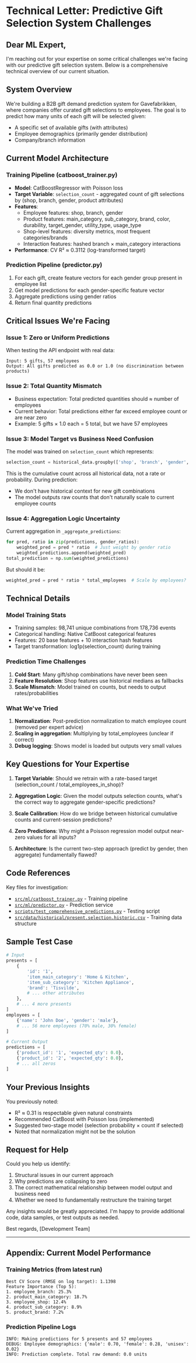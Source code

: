# Technical Letter: Predictive Gift Selection System Challenges

## Dear ML Expert,

I'm reaching out for your expertise on some critical challenges we're facing with our predictive gift selection system. Below is a comprehensive technical overview of our current situation.

## System Overview

We're building a B2B gift demand prediction system for Gavefabrikken, where companies offer curated gift selections to employees. The goal is to predict how many units of each gift will be selected given:
- A specific set of available gifts (with attributes)
- Employee demographics (primarily gender distribution)
- Company/branch information

## Current Model Architecture

### Training Pipeline (catboost_trainer.py)
- **Model**: CatBoostRegressor with Poisson loss
- **Target Variable**: `selection_count` - aggregated count of gift selections by (shop, branch, gender, product attributes)
- **Features**:
  - Employee features: shop, branch, gender
  - Product features: main_category, sub_category, brand, color, durability, target_gender, utility_type, usage_type
  - Shop-level features: diversity metrics, most frequent categories/brands
  - Interaction features: hashed branch × main_category interactions
- **Performance**: CV R² ≈ 0.3112 (log-transformed target)

### Prediction Pipeline (predictor.py)
1. For each gift, create feature vectors for each gender group present in employee list
2. Get model predictions for each gender-specific feature vector
3. Aggregate predictions using gender ratios
4. Return final quantity predictions

## Critical Issues We're Facing

### Issue 1: Zero or Uniform Predictions
When testing the API endpoint with real data:
```
Input: 5 gifts, 57 employees
Output: All gifts predicted as 0.0 or 1.0 (no discrimination between products)
```

### Issue 2: Total Quantity Mismatch
- Business expectation: Total predicted quantities should ≈ number of employees
- Current behavior: Total predictions either far exceed employee count or are near zero
- Example: 5 gifts × 1.0 each = 5 total, but we have 57 employees

### Issue 3: Model Target vs Business Need Confusion
The model was trained on `selection_count` which represents:
```python
selection_count = historical_data.groupby(['shop', 'branch', 'gender', ...product_features...]).size()
```

This is the cumulative count across all historical data, not a rate or probability. During prediction:
- We don't have historical context for new gift combinations
- The model outputs raw counts that don't naturally scale to current employee counts

### Issue 4: Aggregation Logic Uncertainty
Current aggregation in `_aggregate_predictions`:
```python
for pred, ratio in zip(predictions, gender_ratios):
    weighted_pred = pred * ratio  # Just weight by gender ratio
    weighted_predictions.append(weighted_pred)
total_prediction = np.sum(weighted_predictions)
```

But should it be:
```python
weighted_pred = pred * ratio * total_employees  # Scale by employees?
```

## Technical Details

### Model Training Stats
- Training samples: 98,741 unique combinations from 178,736 events
- Categorical handling: Native CatBoost categorical features
- Features: 20 base features + 10 interaction hash features
- Target transformation: log1p(selection_count) during training

### Prediction Time Challenges
1. **Cold Start**: Many gift/shop combinations have never been seen
2. **Feature Resolution**: Shop features use historical medians as fallbacks
3. **Scale Mismatch**: Model trained on counts, but needs to output rates/probabilities

### What We've Tried
1. **Normalization**: Post-prediction normalization to match employee count (removed per expert advice)
2. **Scaling in aggregation**: Multiplying by total_employees (unclear if correct)
3. **Debug logging**: Shows model is loaded but outputs very small values

## Key Questions for Your Expertise

1. **Target Variable**: Should we retrain with a rate-based target (selection_count / total_employees_in_shop)?

2. **Aggregation Logic**: Given the model outputs selection counts, what's the correct way to aggregate gender-specific predictions?

3. **Scale Calibration**: How do we bridge between historical cumulative counts and current-session predictions?

4. **Zero Predictions**: Why might a Poisson regression model output near-zero values for all inputs?

5. **Architecture**: Is the current two-step approach (predict by gender, then aggregate) fundamentally flawed?

## Code References

Key files for investigation:
- [`src/ml/catboost_trainer.py`](../src/ml/catboost_trainer.py) - Training pipeline
- [`src/ml/predictor.py`](../src/ml/predictor.py) - Prediction service
- [`scripts/test_comprehensive_predictions.py`](../scripts/test_comprehensive_predictions.py) - Testing script
- [`src/data/historical/present.selection.historic.csv`](../src/data/historical/present.selection.historic.csv) - Training data structure

## Sample Test Case

```python
# Input
presents = [
    {
        'id': '1',
        'item_main_category': 'Home & Kitchen',
        'item_sub_category': 'Kitchen Appliance',
        'brand': 'Tisvilde',
        # ... other attributes
    },
    # ... 4 more presents
]
employees = [
    {'name': 'John Doe', 'gender': 'male'},
    # ... 56 more employees (70% male, 30% female)
]

# Current Output
predictions = [
    {'product_id': '1', 'expected_qty': 0.0},
    {'product_id': '2', 'expected_qty': 0.0},
    # ... all zeros
]
```

## Your Previous Insights

You previously noted:
- R² ≈ 0.31 is respectable given natural constraints
- Recommended CatBoost with Poisson loss (implemented)
- Suggested two-stage model (selection probability × count if selected)
- Noted that normalization might not be the solution

## Request for Help

Could you help us identify:
1. Structural issues in our current approach
2. Why predictions are collapsing to zero
3. The correct mathematical relationship between model output and business need
4. Whether we need to fundamentally restructure the training target

Any insights would be greatly appreciated. I'm happy to provide additional code, data samples, or test outputs as needed.

Best regards,
[Development Team]

---

## Appendix: Current Model Performance

### Training Metrics (from latest run)
```
Best CV Score (RMSE on log target): 1.1398
Feature Importance (Top 5):
1. employee_branch: 25.3%
2. product_main_category: 18.7%
3. employee_shop: 12.4%
4. product_sub_category: 8.9%
5. product_brand: 7.2%
```

### Prediction Pipeline Logs
```
INFO: Making predictions for 5 presents and 57 employees
DEBUG: Employee demographics: {'male': 0.70, 'female': 0.28, 'unisex': 0.02}
INFO: Prediction complete. Total raw demand: 0.0 units